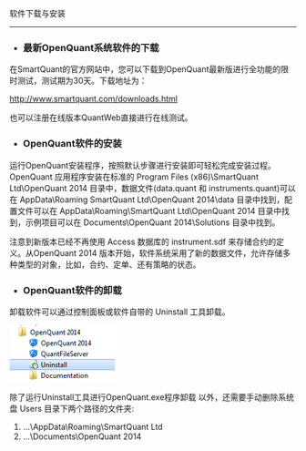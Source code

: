 软件下载与安装

---

* ### 最新OpenQuant系统软件的下载

在SmartQuant的官方网站中，您可以下载到OpenQuant最新版进行全功能的限时测试，测试期为30天。下载地址为：

[http://www.smartquant.com/downloads.html ](http://www.smartquant.com/downloads.html)

也可以注册在线版本QuantWeb直接进行在线测试。

* ### OpenQuant软件的安装

运行OpenQuant安装程序，按照默认步骤进行安装即可轻松完成安装过程。OpenQuant 应用程序安装在标准的 Program Files \(x86\)\SmartQuant Ltd\OpenQuant 2014 目录中，数据文件\(data.quant 和 instruments.quant\)可以在 AppData\Roaming SmartQuant Ltd\OpenQuant 2014\data 目录中找到，配置文件可以在 AppData\Roaming\SmartQuant Ltd\OpenQuant 2014 目录中找到，示例项目可以在 Documents\OpenQuant 2014\Solutions 目录中找到。

注意到新版本已经不再使用 Access 数据库的 instrument.sdf 来存储合约的定义。从OpenQuant 2014 版本开始，软件系统采用了新的数据文件，允许存储多种类型的对象，比如，合约、定单、还有策略的状态。

* ### OpenQuant软件的卸载

卸载软件可以通过控制面板或软件自带的 Uninstall 工具卸载。

![](/assets/Uninstall.png)

除了运行Uninstall工具进行OpenQuant.exe程序卸载 以外，还需要手动删除系统盘 Users 目录下两个路径的文件夹:

1. ...\AppData\Roaming\SmartQuant Ltd 
2. ...\Documents\OpenQuant 2014 



